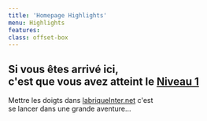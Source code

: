 ```yaml
---
title: 'Homepage Highlights'
menu: Highlights
features:
class: offset-box
---
```


## Si vous êtes arrivé ici, <br /> c'est que vous avez atteint le [Niveau 1](/vpn)

Mettre les doigts dans [labriqueInter.net](https://labriqueinter.net) c'est <br /> se lancer dans une grande aventure…